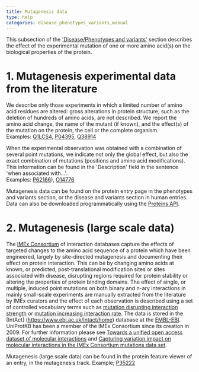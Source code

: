 ```yaml
---
title: Mutagenesis data
type: help
categories: disease_phenotypes_variants,manual
---
```


This subsection of the ['Disease/Phenotypes and variants'](https://www.uniprot.org/help/disease_phenotypes_variants_section) section describes the effect of the experimental mutation of one or more amino acid(s) on the biological properties of the protein.

# 1. Mutagenesis experimental data from the literature

We describe only those experiments in which a limited number of amino acid residues are altered: gross alterations in protein structure, such as the deletion of hundreds of amino acids, are not described. We report the amino acid change, the name of the mutant (if known), and the effect(s) of the mutation on the protein, the cell or the complete organism.  
Examples: [Q1LCS4](https://www.uniprot.org/uniprotkb/Q1LCS4#phenotypes_variants), [P04395](https://www.uniprot.org/uniprotkb/P04395#phenotypes_variants), [Q38914](https://www.uniprot.org/uniprotkb/Q38914#phenotypes_variants)

When the experimental observation was obtained with a combination of several point mutations, we indicate not only the global effect, but also the exact combination of mutations (positions and amino acid modifications). This information can be found in the 'Description' field in the sentence 'when associated with...'.  
Examples: [P62166](https://www.uniprot.org/uniprotkb/P62166/entry#disease_variants)), [O14776](https://www.uniprot.org/uniprotkb/O14776/entry#disease_variants)

Mutagenesis data can be found on the protein entry page in the phenotypes and variants section, or the disease and variants section in human entries. Data can also be downloaded programmatically using the [Proteins API](https://www.ebi.ac.uk/proteins/api/doc/#!/mutagenesis/search).

# 2. Mutagenesis (large scale data)

The [IMEx Consortium](https://www.imexconsortium.org/) of interaction databases capture the effects of targeted changes to the amino acid sequence of a protein which have been engineered, largely by site-directed mutagenesis and documenting their effect on protein interaction. This can be by changing amino acids at known, or predicted, post-translational modification sites or sites associated with disease, disrupting regions required for protein stability or altering the properties of protein binding domains. The effect of single, or multiple, induced point mutations on both binary and n-ary interactions in mainly small-scale experiments are manually extracted from the literature by IMEx curators and the effect of each observation is described using a set of controlled vocabulary terms such as [mutation disrupting interaction strength](https://ontobee.org/ontology/MI?iri=http://purl.obolibrary.org/obo/MI_1128) or [mutation increasing interaction rate](https://ontobee.org/ontology/MI?iri=http://purl.obolibrary.org/obo/MI_1131). The data is stored in the [IntAct] (https://www.ebi.ac.uk/intact/home) database at the [EMBL-EBI](https://www.ebi.ac.uk/).
UniProtKB has been a member of the IMEx Consortium since its creation in 2009. For further information please see [Towards a unified open access dataset of molecular interactions](https://www.nature.com/articles/s41467-020-19942-z) and [Capturing variation impact on molecular interactions in the IMEx Consortium mutations data set](https://www.nature.com/articles/s41467-018-07709-6).

Mutagenesis (large scale data) can be found in the protein feature viewer of an entry, in the mutagenesis track. 
Example; [P35222](https://www.uniprot.org/uniprotkb/P35222/feature-viewer?loadFeatures=true)
